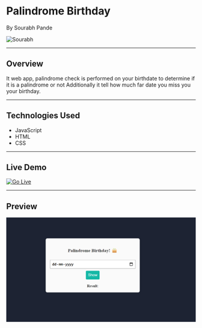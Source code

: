 # Palindrome Birthday 
By Sourabh Pande

![Sourabh](https://img.shields.io/badge/sourabh--Pande-JS--Developer-green)

---

## Overview
It web app, palindrome check is performed on your birthdate to determine if it is a palindrome or not Additionally it tell how much far date you miss you your birthday.

---

## Technologies Used
- JavaScript
- HTML
- CSS

---

## Live Demo
[![Go Live](https://img.shields.io/badge/Go%20Live-1DA1F?style=for-the-badge&logo=&logoColor=white)](https://palindromebirthdaychecker-neog.netlify.app/)

---

## Preview
![Website Preview](./images/palindrome.png)